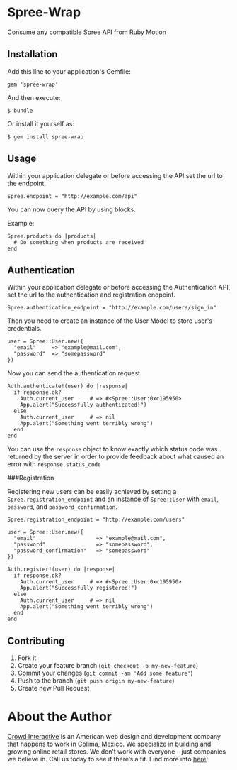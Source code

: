 # Spree-Wrap

Consume any compatible Spree API from Ruby Motion

## Installation

Add this line to your application's Gemfile:

    gem 'spree-wrap'

And then execute:

    $ bundle

Or install it yourself as:

    $ gem install spree-wrap

## Usage

Within your application delegate or before accessing the API set the url to the endpoint.

    Spree.endpoint = "http://example.com/api"

You can now query the API by using blocks.

Example:

    Spree.products do |products|
      # Do something when products are received
    end

## Authentication

Within your application delegate or before accessing the Authentication
API, set the url to the authentication and registration endpoint.

    Spree.authentication_endpoint = "http://example.com/users/sign_in"

Then you need to create an instance of the User Model to store user's credentials.

    user = Spree::User.new({
      "email"     => "example@mail.com",
      "password"  => "somepassword"
    })

Now you can send the authentication request.

    Auth.authenticate!(user) do |response|
      if response.ok?
        Auth.current_user     # => #<Spree::User:0xc195950>
        App.alert("Successfully authenticated!")
      else
        Auth.current_user     # => nil
        App.alert("Something went terribly wrong")
      end
    end

You can use the `response` object to know exactly which status code was
returned by the server in order to provide feedback about what caused an
error with `response.status_code`

###Registration

Registering new users can be easily achieved by setting a
`Spree.registration_endpoint` and an instance of `Spree::User` with
`email`, `password`, and `password_confirmation`.

    Spree.registration_endpoint = "http://example.com/users"

    user = Spree::User.new({
      "email"                   => "example@mail.com",
      "password"                => "somepassword",
      "password_confirmation"   => "somepassword"
    })

    Auth.register!(user) do |response|
      if response.ok?
        Auth.current_user     # => #<Spree::User:0xc195950>
        App.alert("Successfully registered!")
      else
        Auth.current_user     # => nil
        App.alert("Something went terribly wrong")
      end
    end

## Contributing

1. Fork it
2. Create your feature branch (`git checkout -b my-new-feature`)
3. Commit your changes (`git commit -am 'Add some feature'`)
4. Push to the branch (`git push origin my-new-feature`)
5. Create new Pull Request

# About the Author

[Crowd Interactive](http://www.crowdint.com) is an American web design and development company that happens to work in Colima, Mexico.
We specialize in building and growing online retail stores. We don’t work with everyone – just companies we believe in. Call us today to see if there’s a fit.
Find more info [here](http://www.crowdint.com)!
